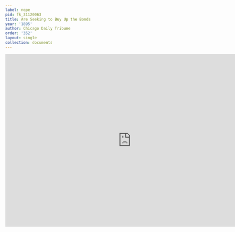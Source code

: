 ```yaml
---
label: nope
pid: fk_31120063
title: Are Seeking to Buy Up the Bonds
year: '1895'
author: Chicago Daily Tribune
order: '352'
layout: single
collection: documents
---
```

<iframe src="https://northwestern.app.box.com/embed/s/2qcmjvlzacca9f9iv1u1k6mm5mf2jqzd?sortColumn=date&view=list" width="800" height="550" frameborder="0" allowfullscreen webkitallowfullscreen msallowfullscreen></iframe>
